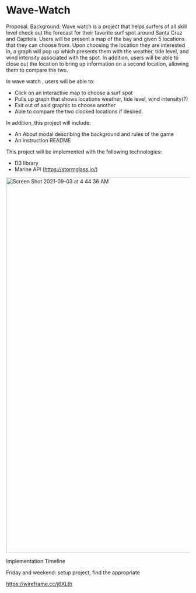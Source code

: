# Wave-Watch
Proposal. 
Background: 
Wave watch is a project that helps surfers of all skill level check out the forecast for their favorite surf spot around Santa Cruz and Capitola. Users will be present a map of the bay and given 5 locations that they can choose from. 
Upon choosing the location they are interested in, a graph will pop up which presents them with the weather, tide level, and wind intensity associated with the spot. In addition, users will be able to close out the location to bring up information on a second location, allowing them to compare the two. 

In wave watch , users will be able to:

  - Click on an interactive map to choose a surf spot
  - Pulls up graph that shows locations weather, tide level, wind intensity(?)
  - Exit out of aaid graphic to choose another
  - Able to compare the two clocked locations if desired. 

In addition, this project will include:

  - An About modal describing the background and rules of the game
  - An instruction README

This project will be implemented with the following technologies:

  - D3 library
  - Marine API (https://stormglass.io/)

<img width="1025" alt="Screen Shot 2021-09-03 at 4 44 36 AM" src="https://user-images.githubusercontent.com/76461881/132000111-870c78b8-30ae-4b6c-aec8-75e501016654.png">


Implementation Timeline

Friday and weekend: setup project, find the appropriate 

https://wireframe.cc/j6XLth

